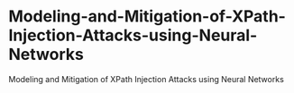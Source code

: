 # Modeling-and-Mitigation-of-XPath-Injection-Attacks-using-Neural-Networks
Modeling and Mitigation of XPath Injection Attacks using Neural Networks
